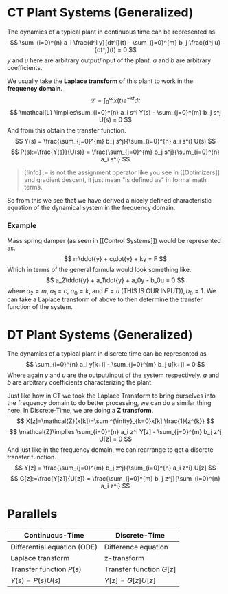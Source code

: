 # CT Plant Systems (Generalized)
The dynamics of a typical plant in continuous time can be represented as
$$
\sum_{i=0}^{n} a_i \frac{d^i y}{dt^i}(t) - \sum_{j=0}^{m} b_j \frac{d^j u}{dt^j}(t) = 0
$$
$y$ and $u$ here are arbitrary output/input of the plant. $a$ and $b$ are arbitrary coefficients.

We usually take the **Laplace transform** of this plant to work in the **frequency domain**.
$$
\mathcal{L}=\int_{0}^{\infty}x(t)e^{-st}dt
$$
$$
\mathcal{L} \implies\sum_{i=0}^{n} a_i s^i Y(s) - \sum_{j=0}^{m} b_j s^j U(s) = 0
$$
And from this obtain the transfer function.
$$
Y(s) = \frac{\sum_{j=0}^{m} b_j s^j}{\sum_{i=0}^{n} a_i s^i} U(s)
$$
$$
P(s):=\frac{Y(s)}{U(s)} = \frac{\sum_{j=0}^{m} b_j s^j}{\sum_{i=0}^{n} a_i s^i}
$$
> [!info] $:=$ is not the assignment operator like you see in [[Optimizers]] and gradient descent, it just mean "is defined as" in formal math terms.

So from this we see that we have derived a nicely defined characteristic equation of the dynamical system in the frequency domain.
### Example
Mass spring damper (as seen in [[Control Systems]]) would be represented as.
$$
m\ddot{y} + c\dot{y} + ky = F
$$
Which in terms of the general formula would look something like.
$$
a_2\ddot{y} + a_1\dot{y} + a_0y - b_0u = 0
$$
where $a_{2}=m$, $a_{1}=c$, $a_{0}=k$, and $F=u \; \text{(THIS IS OUR INPUT)}),b_{0}=1$. 
We can take a Laplace transform of above to then determine the transfer function of the system.

# DT Plant Systems (Generalized)
The dynamics of a typical plant in discrete time can be represented as
$$
\sum_{i=0}^{n} a_i y[k+i] - \sum_{j=0}^{m} b_j u[k+j] = 0
$$
Where again $y$ and $u$ are the output/input of the system respectively. $a$ and $b$ are arbitrary coefficients characterizing the plant.

Just like how in CT we took the Laplace Transform to bring ourselves into the frequency domain to do better processing, we can do a similar thing here. In Discrete-Time, we are doing a **Z transform**.
$$
X[z]=\mathcal{Z}(x[k])=\sum ^{\infty}_{k=0}x[k] \frac{1}{z^{k}}
$$
$$
\mathcal{Z}\implies \sum_{i=0}^{n} a_i z^i Y[z] - \sum_{j=0}^{m} b_j z^j U[z] = 0
$$
And just like in the frequency domain, we can rearrange to get a discrete transfer function.
$$
Y[z] = \frac{\sum_{j=0}^{m} b_j z^j}{\sum_{i=0}^{n} a_i z^i} U[z]
$$
$$
G[z]:=\frac{Y[z]}{U[z]} = \frac{\sum_{j=0}^{m} b_j z^j}{\sum_{i=0}^{n} a_i z^i} 
$$
# Parallels

| Continuous-Time             | Discrete-Time            |
| --------------------------- | ------------------------ |
| Differential equation (ODE) | Difference equation      |
| Laplace transform           | z-transform              |
| Transfer function $P(s)$    | Transfer function $G[z]$ |
| $Y(s) = P(s)U(s)$           | $Y[z] = G[z]U[z]$        |
